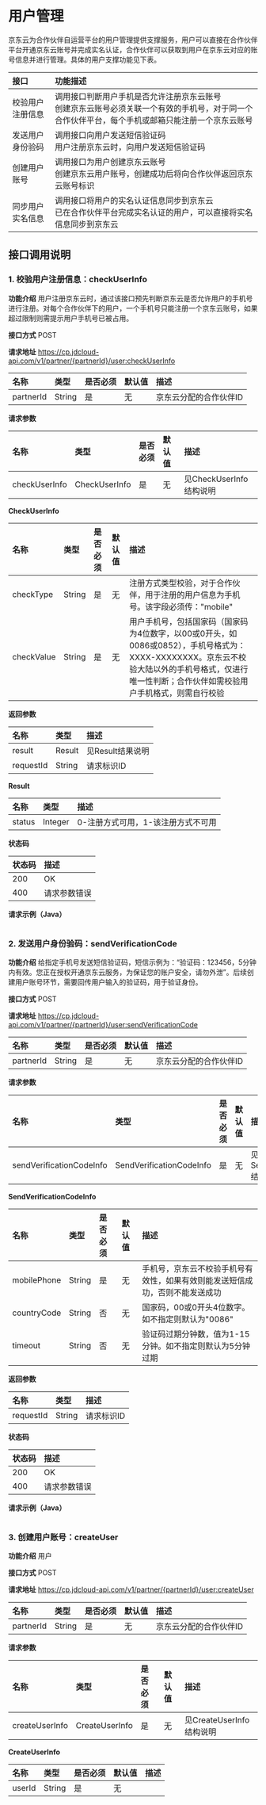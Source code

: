 # 用户管理

京东云为合作伙伴自运营平台的用户管理提供支撑服务，用户可以直接在合作伙伴平台开通京东云账号并完成实名认证，合作伙伴可以获取到用户在京东云对应的账号信息并进行管理。具体的用户支撑功能见下表。

| 接口 | 功能描述 |
| :----------------------| :----------------------|
| 校验用户注册信息      | 调用接口判断用户手机是否允许注册京东云账号</br>创建京东云账号必须关联一个有效的手机号，对于同一个合作伙伴平台，每个手机或邮箱只能注册一个京东云账号 |
| 发送用户身份验码      | 调用接口向用户发送短信验证码</br>用户注册京东云时，向用户发送短信验证码 |
| 创建用户账号          | 调用接口为用户创建京东云账号</br>创建京东云用户账号，创建成功后将向合作伙伴返回京东云账号标识 |
| 同步用户实名信息   | 调用接口将用户的实名认证信息同步到京东云</br>已在合作伙伴平台完成实名认证的用户，可以直接将实名信息同步到京东云 |

## 接口调用说明

### 1. 校验用户注册信息：checkUserInfo

**功能介绍**
用户注册京东云时，通过该接口预先判断京东云是否允许用户的手机号进行注册。对每个合作伙伴下的用户，一个手机号只能注册一个京东云账号，如果超过限制则需提示用户手机号已被占用。

**接口方式**
POST

**请求地址**
https://cp.jdcloud-api.com/v1/partner/{partnerId}/user:checkUserInfo

| 名称 | 类型 | 是否必须 | 默认值 | 描述 |
| :----| :---| :--------| :-----| :----|
| partnerId | String | 是 | 无 | 京东云分配的合作伙伴ID |

**请求参数**

| 名称 | 类型 | 是否必须 | 默认值 | 描述 |
| :----| :---| :--------| :-----| :----|
| checkUserInfo | CheckUserInfo | 是 | 无 | 见CheckUserInfo结构说明 |

**CheckUserInfo**

| 名称 | 类型 | 是否必须 | 默认值 | 描述 |
| :----| :---| :--------| :-----| :----|
| checkType | String | 是 | 无 | 注册方式类型校验，对于合作伙伴，用于注册的用户信息为手机号。该字段必须传："mobile" |
| checkValue | String | 是 | 无 | 用户手机号，包括国家码（国家码为4位数字，以00或0开头，如0086或0852），手机号格式为：XXXX-XXXXXXXX。京东云不校验大陆以外的手机号格式，仅进行唯一性判断；合作伙伴如需校验用户手机格式，则需自行校验 |

**返回参数**

| 名称 | 类型 | 描述 |
| :----| :---| :----|
| result | Result | 见Result结果说明 |
| requestId | String | 请求标识ID |

**Result**

| 名称 | 类型 | 描述 | 
| :----| :---| :----|
| status | Integer | 0-注册方式可用，1-该注册方式不可用 |

**状态码**

| 状态码 | 描述 |
| :-----| :----|
| 200 | OK |
| 400 | 请求参数错误 |

**请求示例（Java）**
```
```

### 2. 发送用户身份验码：sendVerificationCode

**功能介绍**
给指定手机号发送短信验证码，短信示例为：“验证码：123456，5分钟内有效。您正在授权开通京东云服务，为保证您的账户安全，请勿外泄”。后续创建用户账号环节，需要回传用户输入的验证码，用于验证身份。

**接口方式**
POST

**请求地址**
https://cp.jdcloud-api.com/v1/partner/{partnerId}/user:sendVerificationCode

| 名称 | 类型 | 是否必须 | 默认值 | 描述 |
| :----| :---| :--------| :-----| :----|
| partnerId | String | 是 | 无 | 京东云分配的合作伙伴ID |

**请求参数**

| 名称 | 类型 | 是否必须 | 默认值 | 描述 |
| :----| :---| :--------| :-----| :----|
| sendVerificationCodeInfo | SendVerificationCodeInfo | 是 | 无 | 见SendVerificationCodeInfo结构说明 |

**SendVerificationCodeInfo**

| 名称 | 类型 | 是否必须 | 默认值 | 描述 |
| :----| :---| :--------| :-----| :----|
| mobilePhone | String | 是 | 无 | 手机号，京东云不校验手机号有效性，如果有效则能发送短信成功，否则不能发送成功 |
| countryCode | String | 否 | 无 | 国家码，00或0开头4位数字。如不指定则默认为"0086" |
| timeout     | String | 否 | 无 | 验证码过期分钟数，值为1-15分钟。如不指定则默认为5分钟过期 |

**返回参数**

| 名称 | 类型 | 描述 |
| :----| :---| :----|
| requestId | String | 请求标识ID |

**状态码**

| 状态码 | 描述 |
| :-----| :----|
| 200 | OK |
| 400 | 请求参数错误 |

**请求示例（Java）**
```
```

### 3. 创建用户账号：createUser

**功能介绍**
用户

**接口方式**
POST

**请求地址**
https://cp.jdcloud-api.com/v1/partner/{partnerId}/user:createUser

| 名称 | 类型 | 是否必须 | 默认值 | 描述 |
| :----| :---| :--------| :-----| :----|
| partnerId | String | 是 | 无 | 京东云分配的合作伙伴ID |

**请求参数**

| 名称 | 类型 | 是否必须 | 默认值 | 描述 |
| :----| :---| :--------| :-----| :----|
| createUserInfo | CreateUserInfo | 是 | 无 | 见CreateUserInfo结构说明 |

**CreateUserInfo**

| 名称 | 类型 | 是否必须 | 默认值 | 描述 |
| :----| :---| :--------| :-----| :----|
| userId | String | 是 | 无 | |
